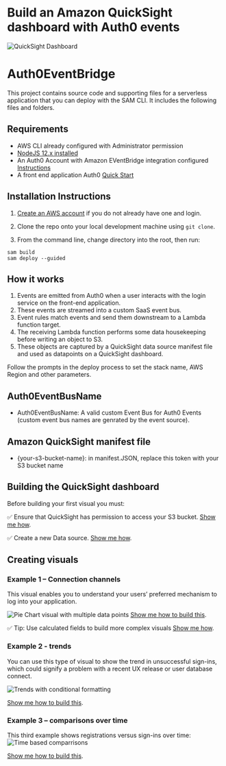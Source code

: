 

# Build an Amazon QuickSight dashboard with Auth0 events

![QuickSight Dashboard](https://raw.githubusercontent.com/bls20AWS/Auth0EventBridge/master/images/screenshot.png "QuickSight Dashboard")


# Auth0EventBridge

This project contains source code and supporting files for a serverless application that you can deploy with the SAM CLI. It includes the following files and folders.

## Requirements

* AWS CLI already configured with Administrator permission
* [NodeJS 12.x installed](https://nodejs.org/en/download/)
* An Auth0 Account with Amazon EVentBridge integration configured [Instructions](https://auth0.com/docs/logs/streams/aws-eventbridge#set-up-auth0-for-use-as-the-event-source)
* A front end application Auth0 [Quick Start](https://auth0.com/docs/quickstart/spa) 

## Installation Instructions

1. [Create an AWS account](https://portal.aws.amazon.com/gp/aws/developer/registration/index.html) if you do not already have one and login.

1. Clone the repo onto your local development machine using `git clone`.

1. From the command line, change directory into the root, then run:
```
sam build
sam deploy --guided
```
## How it works

1. Events are emitted from Auth0 when a user interacts with the login service on the front-end application.
1. These events are streamed into a custom SaaS event bus.
1. Event rules match events and send them downstream to a Lambda function target.
1. The receiving Lambda function performs some data housekeeping before writing an object to S3.  
1. These objects are captured by a QuickSight data source manifest file and used as datapoints on a QuickSight dashboard. 

Follow the prompts in the deploy process to set the stack name, AWS Region and other parameters.

## Auth0EventBusName

* Auth0EventBusName: A valid custom Event Bus for Auth0 Events (custom event bus names are genrated by the event source).

## Amazon QuickSight manifest file

* {your-s3-bucket-name}: in manifest.JSON, replace this token with your S3 bucket name

## Building the QuickSight dashboard

Before building your first visual you must:

:white_check_mark: Ensure that QuickSight has permission to access your S3 bucket. [Show me how](https://github.com/bls20AWS/Auth0EventBridge/blob/master/guides/Guide_QuickSight_S3_Permissions.md#granting-quicksight-permission-to-access-your-s3-bucket "QuickSight has permission to access your S3 bucket").

:white_check_mark: Create a new Data source. [Show me how](https://github.com/bls20AWS/Auth0EventBridge/blob/master/guides/Guide_QuickSight_S3_Permissions.md#creting-a-new-data-source "QuickSight has permission to access your S3 bucket").


## Creating visuals

### Example 1 – Connection channels

This visual enables you to understand your users’ preferred mechanism to log into your application.

![Pie Chart visual with multiple data points](https://raw.githubusercontent.com/bls20AWS/Auth0EventBridge/master/images/piechart.png "S3 Permissions Dashboard")
[Show me how to build this](https://github.com/bls20AWS/Auth0EventBridge/blob/master/guides/Guide_QuickSight_Visuals#Example-1 "QuickSight Visuals").

:white_check_mark: Tip: Use calculated fields to build more complex visuals [Show me how](https://github.com/bls20AWS/Auth0EventBridge/blob/master/guides/Guide_QuickSight_Visuals#Calculated-Fields "QuickSight Visuals").


### Example 2 - trends
You can use this type of visual to show the trend in unsuccessful sign-ins, which could signify a problem with a recent UX release or user database connect.

![Trends with conditional formatting](https://raw.githubusercontent.com/bls20AWS/Auth0EventBridge/master/images/trends.png "Trends with conditional formatting")

[Show me how to build this](https://github.com/bls20AWS/Auth0EventBridge/blob/master/guides/Guide_QuickSight_Visuals#Example-2 "QuickSight Visuals").


### Example 3 – comparisons over time 
This third example shows registrations versus sign-ins over time:
![Time based comparrisons](https://raw.githubusercontent.com/bls20AWS/Auth0EventBridge/master/images/timebasedComparisons.png "Time based comparrisons")
 
[Show me how to build this](https://github.com/bls20AWS/Auth0EventBridge/blob/master/guides/Guide_QuickSight_Visuals#Example-3 "QuickSight Visuals").